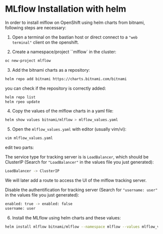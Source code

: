 # MLflow Installation with helm
In order to install mlflow on OpenShift using helm charts from bitnami, following steps are necessary:

1. Open a terminal on the bastian host or direct connect to a ``"web terminal"`` client on the openshift.

2. Create a namespace/project ``mlflow` in the cluster:
```bash
oc new-project mlflow 
```

3. Add the bitnami charts as a repository:
```bash
helm repo add bitnami https://charts.bitnami.com/bitnami
```

you can check if the repository is correctly added:
```bash
helm repo list
helm rpeo update
```

4. Copy the values of the mlflow charts in a yaml file:
```bash
helm show values bitnami/mlflow > mlflow_values.yaml
```

5. Open the `mlflow_values.yaml` with editor (usually vim/vi):
```bash
vim mlflow_values.yaml
```

edit two parts:

The service type for tracking server is is `LoadBalancer`, which should be ClusterIP (Search for ``"LoadBalancer"`` in the values file you just generated):
```bash
LoadBalancer -> ClusterIP
```

We will later add a route to access the UI of the mlflow tracking server.

Disable the authentification for tracking server (Search for ``"username: user"`` in the values file you just generated):
```bash
enabled: true -> enabled: false
username: user
```

6. Install the MLflow using helm charts and these values:
```bash
helm install mlflow bitnami/mlflow --namespace mlflow --values mlflow_values.yaml
```


